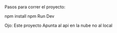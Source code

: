 Pasos para correr el proyecto:


npm install
npm Run Dev

Ojo:
Este proyecto Apunta al api en la nube no al local
